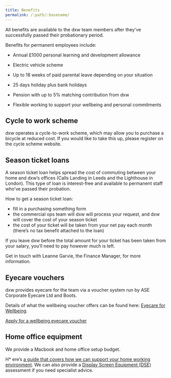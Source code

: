 ```yaml
---
title: Benefits
permalink: /:path/:basename/
---
```

All benefits are available to the dxw team members after they've successfully passed their probationary period. 

Benefits for permanent employees include:

* Annual £1000 personal learning and development allowance

* Electric vehicle scheme

* Up to 18 weeks of paid parental leave depending on your situation

* 25 days holiday plus bank holidays

* Pension with up to 5% matching contribution from dxw

* Flexible working to support your wellbeing and personal commitments

## Cycle to work scheme 

dxw operates a cycle-to-work scheme, which may allow you to purchase a bicycle at reduced cost. If you would like to take this up, please register on the cycle scheme website.

## Season ticket loans

A season ticket loan helps spread the cost of commuting between your home and dxw’s offices (Calls Landing in Leeds and the Lighthouse in London). This type of loan is interest-free and available to permanent staff who’ve passed their probation.

How to get a season ticket loan:

* fill in a purchasing something form
* the commercial ops team will dxw will process your request, and dxw will cover the cost of your season ticket
* the cost of your ticket will be taken from your net pay each month (there’s no tax benefit attached to the loan)

If you leave dxw before the total amount for your ticket has been taken from your salary, you’ll need to pay however much is left.

Get in touch with Leanne Garvie, the Finance Manager, for more information.


## Eyecare vouchers

dxw provides eyecare for the team via a voucher system run by ASE Corporate Eyecare Ltd and Boots.

Details of what the wellbeing voucher offers can be found here: [Eyecare for Wellbeing](https://eyemed.uk/wellbeing/).

[Apply for a wellbeing eyecare voucher](https://gw.eyecareplans.co.uk/Account/Login/dxwe12q2415d3df)

## Home office equipment 

We provide a Macbook and home office setup budget. 

H* ere’s [a guide that covers how we can support your home working environment](https://docs.google.com/document/d/17Q8zOEm4cd0ZDGqkT8Bcg8G1CCK_vLlwMtOFVgJalAU/edit#heading=h.1z3dei2pr1jh). We can also provide a [Display Screen Equipment (DSE)](https://www.hse.gov.uk/msd/dse/) assessment if you need specialist advice.

